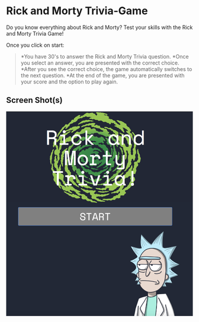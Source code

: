 # Rick and Morty Trivia-Game
Do you know everything about Rick and Morty? Test your skills with the Rick and Morty Trivia Game!

Once you click on start:

> *You have 30's to answer the Rick and Morty Trivia question.
> *Once you select an answer, you are presented with the correct choice.
> *After you see the correct choice, the game automatically switches to the next question.
> *At the end of the game, you are presented with your score and the option to play again.


## Screen Shot(s)
![Image of Game](https://github.com/phillip0150/Trivia-Game/blob/master/assets/images/Screenshot0.png)


